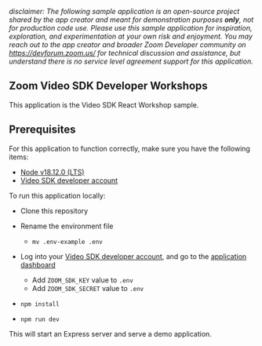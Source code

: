 _disclaimer: The following sample application is an open-source project shared by the app creator and meant for demonstration purposes **only**, not for production code use. Please use this sample application for inspiration, exploration, and experimentation at your own risk and enjoyment. You may reach out to the app creator and broader Zoom Developer community on https://devforum.zoom.us/ for technical discussion and assistance, but understand there is no service level agreement support for this application._

## Zoom Video SDK Developer Workshops

This application is the Video SDK React Workshop sample.

## Prerequisites

For this application to function correctly, make sure you have the following items:

- [Node v18.12.0 (LTS)](https://nodejs.org/en/blog/release/v18.12.0)
- [Video SDK developer account](https://developers.zoom.us/docs/video-sdk/developer-accounts/)

To run this application locally:

- Clone this repository

- Rename the environment file
  - `mv .env-example .env`


- Log into your [Video SDK developer account](https://developers.zoom.us/docs/video-sdk/developer-accounts/), and go to the [application dashboard](https://marketplace.zoom.us/)
  - Add `ZOOM_SDK_KEY` value to `.env`
  - Add `ZOOM_SDK_SECRET` value to `.env`
- `npm install`
- `npm run dev`

This will start an Express server and serve a demo application.
